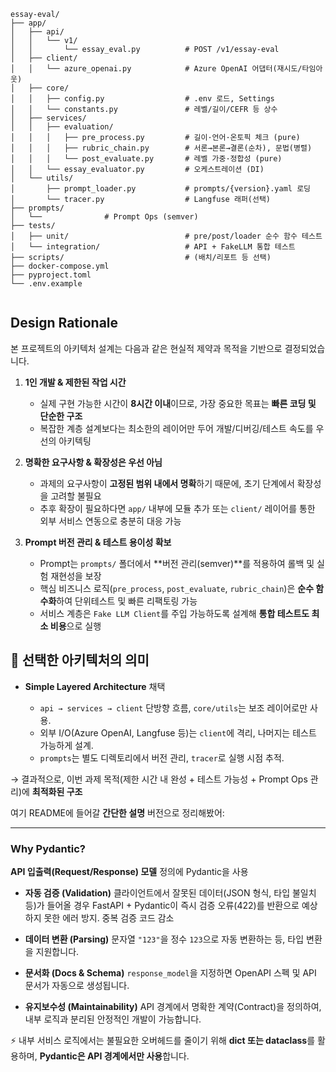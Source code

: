 





```
essay-eval/
├── app/
│   ├── api/
│   │   └── v1/
│   │       └── essay_eval.py          # POST /v1/essay-eval
│   ├── client/
│   │   └── azure_openai.py            # Azure OpenAI 어댑터(재시도/타임아웃)
│   ├── core/
│   │   ├── config.py                  # .env 로드, Settings
│   │   └── constants.py               # 레벨/길이/CEFR 등 상수
│   ├── services/
│   │   ├── evaluation/
│   │   │   ├── pre_process.py         # 길이·언어·온토픽 체크 (pure)
│   │   │   ├── rubric_chain.py        # 서론→본론→결론(순차), 문법(병렬)
│   │   │   └── post_evaluate.py       # 레벨 가중·정합성 (pure)
│   │   └── essay_evaluator.py         # 오케스트레이션 (DI)
│   └── utils/
│       ├── prompt_loader.py           # prompts/{version}.yaml 로딩
│       └── tracer.py                  # Langfuse 래퍼(선택)
├── prompts/
│   └──              # Prompt Ops (semver)
├── tests/
│   ├── unit/                          # pre/post/loader 순수 함수 테스트
│   └── integration/                   # API + FakeLLM 통합 테스트
├── scripts/                           # (배치/리포트 등 선택)
├── docker-compose.yml
├── pyproject.toml
└── .env.example


```

## Design Rationale

본 프로젝트의 아키텍처 설계는 다음과 같은 현실적 제약과 목적을 기반으로 결정되었습니다.

1. **1인 개발 & 제한된 작업 시간**

   * 실제 구현 가능한 시간이 **8시간 이내**이므로, 가장 중요한 목표는 **빠른 코딩 및 단순한 구조**
   * 복잡한 계층 설계보다는 최소한의 레이어만 두어 개발/디버깅/테스트 속도를 우선의 아키텍팅

2. **명확한 요구사항 & 확장성은 우선 아님**

   * 과제의 요구사항이 **고정된 범위 내에서 명확**하기 때문에, 초기 단계에서 확장성을 고려할 불필요
   * 추후 확장이 필요하다면 `app/` 내부에 모듈 추가 또는 `client/` 레이어를 통한 외부 서비스 연동으로 충분히 대응 가능

3. **Prompt 버전 관리 & 테스트 용이성 확보**

   * Prompt는 `prompts/` 폴더에서 **버전 관리(semver)**를 적용하여 롤백 및 실험 재현성을 보장
   * 핵심 비즈니스 로직(`pre_process`, `post_evaluate`, `rubric_chain`)은 **순수 함수화**하여 단위테스트 및 빠른 리팩토링 가능 
   * 서비스 계층은 `Fake LLM Client`를 주입 가능하도록 설계해 **통합 테스트도 최소 비용**으로 실행



## 🔑 선택한 아키텍처의 의미

* **Simple Layered Architecture** 채택

  * `api → services → client` 단방향 흐름, `core/utils`는 보조 레이어로만 사용.
  * 외부 I/O(Azure OpenAI, Langfuse 등)는 `client`에 격리, 나머지는 테스트 가능하게 설계.
  * `prompts`는 별도 디렉토리에서 버전 관리, `tracer`로 실행 시점 추적.

→ 결과적으로, 이번 과제 목적(제한 시간 내 완성 + 테스트 가능성 + Prompt Ops 관리)에 **최적화된 구조**



여기 README에 들어갈 **간단한 설명** 버전으로 정리해봤어:

---

### Why Pydantic?

**API 입출력(Request/Response) 모델** 정의에 Pydantic을 사용

* **자동 검증 (Validation)**
  클라이언트에서 잘못된 데이터(JSON 형식, 타입 불일치 등)가 들어올 경우 FastAPI + Pydantic이 즉시 검증 오류(422)를 반환으로 예상하지 못한 에러 방지. 중복 검증 코드 감소

* **데이터 변환 (Parsing)**
  문자열 `"123"`을 정수 `123`으로 자동 변환하는 등, 타입 변환을 지원합니다.

* **문서화 (Docs & Schema)**
  `response_model`을 지정하면 OpenAPI 스펙 및 API 문서가 자동으로 생성됩니다.

* **유지보수성 (Maintainability)**
  API 경계에서 명확한 계약(Contract)을 정의하여, 내부 로직과 분리된 안정적인 개발이 가능합니다.

⚡ 내부 서비스 로직에서는 불필요한 오버헤드를 줄이기 위해 **dict 또는 dataclass**를 활용하며, **Pydantic은 API 경계에서만 사용**합니다.

